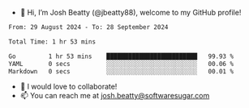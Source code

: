 - 👋 Hi, I’m Josh Beatty (@jbeatty88), welcome to my GitHub profile!

<!--START_SECTION:waka-->

```txt
From: 29 August 2024 - To: 28 September 2024

Total Time: 1 hr 53 mins

Go         1 hr 53 mins    █████████████████████████   99.93 %
YAML       0 secs          ░░░░░░░░░░░░░░░░░░░░░░░░░   00.06 %
Markdown   0 secs          ░░░░░░░░░░░░░░░░░░░░░░░░░   00.01 %
```

<!--END_SECTION:waka-->

- 💞️ I would love to collaborate!
- 📫 You can reach me at josh.beatty@softwaresugar.com

<!---
jbeatty88/jbeatty88 is a ✨ special ✨ repository because its `README.md` (this file) appears on your GitHub profile.
You can click the Preview link to take a look at your changes.
--->
